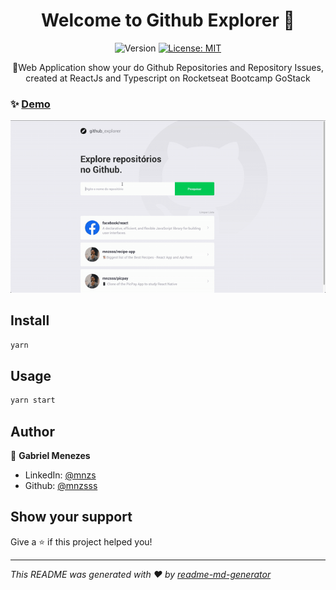 <h1 align="center">Welcome to Github Explorer 👋</h1>
<p align="center">
  <img alt="Version" src="https://img.shields.io/badge/version-0.1.0-blue.svg?cacheSeconds=2592000" />
  <a href="#" target="_blank">
    <img alt="License: MIT" src="https://img.shields.io/badge/License-MIT-yellow.svg" />
  </a>
</p>

<p align="center">📂Web Application show your do Github Repositories and Repository Issues, created at ReactJs and Typescript on Rocketseat Bootcamp GoStack
 </p>

### ✨ [Demo](https://codesandbox.io/s/github/mnzsss/github-explorer)

<p align="center">
 <img alt="Demo" src="./images/1.gif" />
 </p>

## Install

```sh
yarn
```

## Usage

```sh
yarn start
```

## Author

👤 **Gabriel Menezes**

- LinkedIn: [@mnzs](https://linkedin.com/in/mnzs)
- Github: [@mnzsss](https://github.com/mnzsss)

## Show your support

Give a ⭐️ if this project helped you!

---

_This README was generated with ❤️ by [readme-md-generator](https://github.com/kefranabg/readme-md-generator)_
